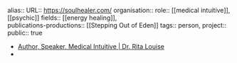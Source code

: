 alias::
URL:: https://soulhealer.com/
organisation::
role:: [[medical intuitive]], [[psychic]] 
fields:: [[energy healing]],  
publications-productions:: [[Stepping Out of Eden]] 
tags:: person, 
project::
public:: true

- [Author, Speaker, Medical Intuitive | Dr. Rita Louise](https://soulhealer.com/)
-